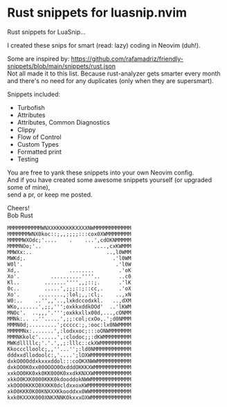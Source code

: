 # Rust snippets for luasnip.nvim
Rust snippets for LuaSnip...

I created these snips for smart (read: lazy) coding in Neovim (duh!).

Some are inspired by:
https://github.com/rafamadriz/friendly-snippets/blob/main/snippets/rust.json  
Not all made it to this list. Because rust-analyzer gets smarter every month  
and there's no need for any duplicates (only when they are supersmart). 

Snippets included:
* Turbofish
* Attributes
* Attributes, Common Diagnostics
* Clippy
* Flow of Control
* Custom Types
* Formatted print
* Testing
 

You are free to yank these snippets into your own Neovim config.  
And if you have created some awesome snippets yourself (or upgraded some of mine),  
send a pr, or keep me posted.  

Cheers!  
Bob Rust
```
MMMMMMMMMMMWNXXKKKKKKKXXXXNWMMMMMMMMMMMM  
MMMMMMMWNX0koc::;,,;;;;:::cox0XWMMMMMMMM  
MMMMMWXOdc;'....    .    ...',cdOKNMMMMM  
MMMMNOo;'..                 ....,cxKWMMM  
MMWXx:..                        ..,l0WMM  
MWKd;.                            .'l0WM  
W0l'.                              .'l0W  
Xd,.                ........        .'oK  
Xo'.          ..........''''..      ..c0  
Kl..        .......'''',,;::;.      .'lK  
0c..        .....',;;;::;::cc,.     .'oX  
Xo'.      ........,:lol;,,:cl;.    ..,xN  
W0:..    ..'',,'..,lxkdccodxkl.   ..,dXM  
WKo,......',;;,''';oxkkxddkOOd'  ..'lKWM  
MNOc'.  ..,,,'.''';oxkkxllx00d,...,cONMM  
MMNk:.. ..''.....',;;:col;cxOo,.';d0NMMM  
MMMN0d;.........';ccccc:;,:ooc:lx0NWMMMM  
MMMMMNx:.......',:lodxxoc;:::oONWMMMMMMM  
MMMNKkolc'......',:clodoc;;:dKWMMMMMMMMM  
MWKdlllllc;'.'.',,;:lllc::ckXWMMMMMMMMMM  
Kkoccclloolc;,,''...'';:ld0NMMMMMMMMMMMM  
dddxxdllodoolc:,'....';lOXWMMMMMMMMMMMMM  
dxkO00Oddxkxxxddol:::coOKXNWWMMMMMMMMMMM  
dxkOO0K0xx00OOOO0OxdddOKKKXWMMMMMMMMMMMM  
xxkOO0KK0xk0KK000K0xxdkKNXXWMMMMMMMMMMMM  
xkkO0KXK0000KKK0kdooddokNWWMMMMMMMMMMMMM  
xkOO00KKKO0XXKK0dcldxxoxKWMMMMMMMMMMMMMM  
xkO0KKK0K00KNXXXKkooddxx0WWMMMMMMMMMMMMM  
kxk0KXXXK000XNKXNNKOkxxxOXWMMMMMMMMMMMMM
```

